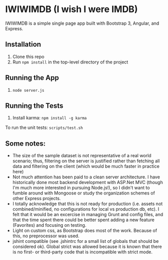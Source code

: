 # IWIWIMDB (I wish I were IMDB)

IWIWIMDB is a simple single page app built with Bootstrap 3, Angular, and Express.

## Installation
1. Clone this repo
1. Run `npm install` in the top-level directory of the project

## Running the App
1. `node server.js`

## Running the Tests
1. Install karma:
```npm install -g karma```

To run the unit tests:
```scripts/test.sh```

## Some notes:
- The size of the sample dataset is not representative of a real world scenario; thus, filtering on the server is justified rather than fetching all data and filtering on the client (which would be much faster in practice here)
- Not much attention has been paid to a clean server architecture. I have historically done most backend development with ASP.Net MVC (though I'm much more interested in pursuing Node.js!), so I didn't want to fumble around with Mongoose or study the organization schemes of other Express projects.
- I totally acknowledge that this is not ready for production (i.e. assets not combined/minified, no configurations for local vs production db, etc). I felt that it would be an excercise in managing Grunt and config files, and that the time spent there could be better spent adding a new feature (Favorites) and focusing on testing.
- Light on custom css, as Bootstrap does most of the work. Because of this, no preprocessor was used.
- jshint compatible (see .jshintrc for a small list of globals that should be considered ok). Global strict was allowed because it is known that there is no first- or third-party code that is incompatible with strict mode.